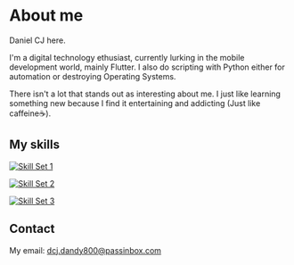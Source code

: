 # About me

Daniel CJ here.

I'm a digital technology ethusiast, currently lurking in the mobile development world, mainly Flutter. I also do scripting with Python either for automation or destroying Operating Systems.

There isn't a lot that stands out as interesting about me. I just like learning something new because I find it entertaining and addicting (Just like caffeine☕).

## My skills

[![Skill Set 1](https://skillicons.dev/icons?i=flutter,git,firebase,supabase,githubactions
)](https://skillicons.dev)

[![Skill Set 2](https://skillicons.dev/icons?i=html,css,js,py,dart,java,postgres,sqlite,md,bash,regex
)](https://skillicons.dev)

[![Skill Set 3](https://skillicons.dev/icons?i=vscode,atom,anaconda,figma,ps,materialui,github,linux,ubuntu,debian,
)](https://skillicons.dev)


## Contact

My email: dcj.dandy800@passinbox.com
